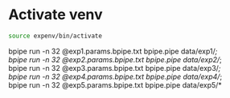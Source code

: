 # Activate venv
```bash
source expenv/bin/activate
```


bpipe run -n 32 @exp1.params.bpipe.txt bpipe.pipe data/exp1/*;\
bpipe run -n 32 @exp2.params.bpipe.txt bpipe.pipe data/exp2/*;\
bpipe run -n 32 @exp3.params.bpipe.txt bpipe.pipe data/exp3/*;\
bpipe run -n 32 @exp4.params.bpipe.txt bpipe.pipe data/exp4/*;\
bpipe run -n 32 @exp5.params.bpipe.txt bpipe.pipe data/exp5/*